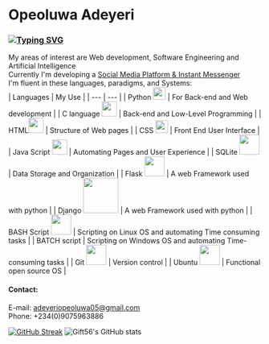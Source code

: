 # Opeoluwa Adeyeri
### [![Typing SVG](https://readme-typing-svg.herokuapp.com?font=comfortaa&color=016EEA&size=24&width=500&lines=+Software+Engineer;Full-Stack+Web+Developer!;Student)](https://git.io/typing-svg)
My areas of interest are Web development, Software Engineering and Artificial Intelligence<br>
Currently I'm developing a [Social Media Platform & Instant Messenger](https://hardope.pythonanywhere.com "Click Chat")<br>
I'm fluent in these languages, paradigms, and Systems:<br>
| Languages | My Use |
| --- | --- |
| Python <img src="https://user-images.githubusercontent.com/76790341/187140476-61664fc5-1562-48a3-a5a5-f2f6d8ac917f.png" width="25"> | For Back-end and Web development |
| C language <img src="https://user-images.githubusercontent.com/76790341/187141646-76dd8b84-1e63-4b5e-b61d-30040f2573cb.png" width="30"> | Back-end and Low-Level Programming |
| HTML<img src="https://user-images.githubusercontent.com/76790341/187141391-bfad1a42-3cc2-4edd-903b-6d362ee63fc2.png" width="30"> | Structure of Web pages |
| CSS <img src="https://user-images.githubusercontent.com/76790341/187142293-2280c369-2a56-4dcd-8547-df421d9421fe.png" width="25"> | Front End User Interface |
| Java Script <img src="https://user-images.githubusercontent.com/76790341/187142409-fa9b3fc9-8e08-4870-b4d9-a630a3505339.png" width="30"> | Automating Pages and User Experience |
| SQLite <img src="https://user-images.githubusercontent.com/76790341/187142691-cf4ccbbc-e49b-410f-880a-026e60e91c5f.jpg" width="40"> | Data Storage and Organization |
| Flask <img src="https://user-images.githubusercontent.com/76790341/187142840-1acfcea2-a215-4f56-b11e-216fc8aa885b.png" width="40"> | A web Framework used with python |
| Django <img src="https://user-images.githubusercontent.com/76790341/187143187-c352b47e-8e56-496c-9a8a-fc3b665c20fc.png" width="70"> | A web Framework used with python |
| BASH Script <img src="https://user-images.githubusercontent.com/76790341/190482427-414de214-10ea-4b75-9949-9d2e51c50b09.png" width="40"> | Scripting on Linux OS and automating Time consuming tasks |
| BATCH script | Scripting on Windows OS and automating Time-consuming tasks |
| Git <img src="https://user-images.githubusercontent.com/76790341/190482739-92322527-0bc0-4e1b-a38a-145ba2cbcff2.png" width="40"> | Version control |
| Ubuntu <img src="https://user-images.githubusercontent.com/76790341/190482899-5367a114-82bb-48e4-987e-d371df18d545.png" width="40"> | Functional open source  OS |

#### Contact: <br>
E-mail: adeyeriopeoluwa05@gmail.com<br>
Phone: +234(0)9075963886

[![GitHub Streak](https://github-readme-streak-stats.herokuapp.com/?user=hardope)](https://git.io/streak-stats)
![Gift56's GitHub stats](https://github-readme-stats.vercel.app/api?username=hardope&count_private=true)
